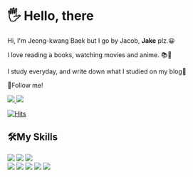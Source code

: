 <h1>🖐 Hello, there</h1>

<p>
 Hi, I'm Jeong-kwang Baek but I go by Jacob, <b>Jake</b> plz.😀
</p>
<p>
 I love reading a books, watching movies and anime. 📚🎥
</p>
<p>
 <span>I study everyday, and write down what I studied on my blog🎯</span><br/>
</p>

<p>
 <span>🎈Follow me!</span>
</p>

<a href="https://jaykaybaek.tistory.com" target="_blank">
 <img src="https://img.shields.io/badge/MyBlog-fca311?style=flat-square&logo=Blogger&logoColor=white"/>
</a>
 <a href="mailto:jaykaybaek@gmail.com"><img src="https://img.shields.io/badge/jaykaybaek@gmail.com-EA4335?style=flat-square&logo=Gmail&logoColor=white&link=mailto:jaykaybaek@gmail.com"/></a>

[![Hits](https://hits.seeyoufarm.com/api/count/incr/badge.svg?url=https%3A%2F%2Fgithub.com%2FjaykayBaek&count_bg=%2379C83D&title_bg=%23555555&icon=github.svg&icon_color=%23E7E7E7&title=hits&edge_flat=true)](https://hits.seeyoufarm.com)

<div>
 <h2>🛠My Skills</h2>
 <div>
    <img src="https://img.shields.io/badge/css-1572B6?style=for-the-badge&logo=css3&logoColor=white">
    <img src="https://img.shields.io/badge/javascript-F7DF1E?style=for-the-badge&logo=javascript&logoColor=white">
    <img src="https://img.shields.io/badge/jQuery-0769AD?style=for-the-badge&logo=jQuery&logoColor=white">
 </div>
 <div>
  <img src="https://img.shields.io/badge/java-3776AB?style=for-the-badge&logo=CoffeeScript&logoColor=white">
  <img src="https://img.shields.io/badge/html-E34F26?style=for-the-badge&logo=html5&logoColor=white">
  <img src="https://img.shields.io/badge/Spring Boot-6DB33F?style=for-the-badge&logo=Spring Boot&logoColor=white">
  <img src="https://img.shields.io/badge/Spring JPA-6DB33F?style=for-the-badge&logo=Spring&logoColor=white">
  <img src="https://img.shields.io/badge/MySQL-4479A1?style=for-the-badge&logo=MySQL&logoColor=white">
  
 </div>
</div>
